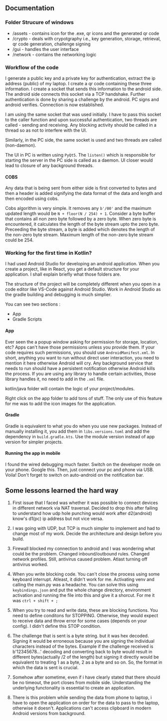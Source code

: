 ## Documentation

### Folder Strucure of windows
- /assets - contains icon for the .exe, qr icons and the generated qr code 
- /crypto - deals with crypotgraphy i.e., key generation, storage, retrieval, qr code generation, challenge signing
- /gui - handles the user interface
- /network - contains the networking logic

### Workflow of the code 

I generate a public key and a private key for authentication, extract the ip address (public) of my laptop. I create a qr code containing these three information. I create a socket that sends this information to the android side. The android side connects this socket via a TCP handshake. Further authentication is done by sharing a challenge by the android. PC signs and android verifies. Connection is now established.

I am using the same socket that was used initially. I have to pass this socket to the caller function and upon successful authentication, two threads are called - sending and receiving. Any blocking activity should be called in a thread so as not to interfere with the UI. 

Similarly, in the PC side, the same socket is used and two threads are called (non-daemon).

The UI in PC is written using ```PyQt5```. The ```listen()``` which is responsible for starting the server in the PC side is called as a daemon. UI closer would lead to closure of any background threads. 

#### COBS

Any data that is being sent from either side is first converted to bytes and then a header is added signifying the data format of the data and length and then encoded using cobs. 

Cobs algorithm is very simple. It removes any ```b'/00'``` and the maximum updated length would be ```N + floor(N / 254) + 1```. Consider a byte buffer that contains all non zero byte followed by a zero byte. When zero byte is encountered, it calculates the length of the byte stream upto the zero byte. Preceeding the byte stream, a byte is added which denotes the length of the non-zero byte stream. Maximum length of the non-zero byte stream could be 254.

### Working for the first time in Kotlin?

I had used Android Studio for developing an android application. When you create a project, like in React, you get a default structure for your application. I shall explain briefly what those folders are. 

The structure of the project will be completely different when you open in a code editor like VS-Code against Android Studio. Work in Android Studio as the gradle building and debugging is much simplier.  

You can see two sections :
- App 
- Gradle Scripts 

#### App 

Ever seen the a popup window asking for permission for storage, location, etc? Apps can't have those permissions unless you provide them. If your code requires such permissions, you should use ```AndroidManifest.xml```. In short, anything you want to run without direct user interaction, you need to mention it here otherwise Android will cry. Any background service that needs to run should have a persistent notification otherwise Android kills the process. If you are using any library to handle certain activities, those library handles it, no need to add in the ```.xml``` file.

kotlin/java folder will contain the logic of your project/modules. 


Right click on the app folder to add tons of stuff. The only use of this feature for me was to add the icon images for the application.

#### Gradle 

Gradle is equivalent to what you do when you use new packages. Instead of manually installing it, you add them in ```libs.versions.toml``` and add the dependency in ```build.gradle.kts```. Use the module version instead of app version for simpler projects. 

#### Running the app in mobile

I found the wired debugging much faster. Switch on the developer mode on your phone. Google this. Then, just connect your pc and phone via USB. Voila! Don't forget to switch on auto-android on the notification bar.  


##  Some lessons learned the hard way

1. First issue that I faced was whether it was possible to connect devices in different network
via NAT traversal. Decided to drop this after failing to understand how udp hole punching would work after d2(android)
know's d1(pc) ip address but not vice versa.

2. I was going with UDP, but TCP is much simpler to implement and had to change most of my work. Decide the architecture and design before you build.

3. Firewall blocked my connection to android and I was wondering what could be the problem.
Changed inbound/outbound rules. Changed network profiles. Still, antivirus caused problem. Atlast turning off antivirus worked.

4. When you write blocking code. You can't close the process using some keyboard interrupt. Atleast, it didn't work for me. Activating venv and calling the main.py was a headache. You can solve this using ```keybindings.json``` and put the whole change directory, environment activation and running the file into this and give it a shorcut. For me it was ```ctrl + shift + ;```

5. When you try to read and write data, these are blocking functions. You need to define conditons for STOPPING. Otherwise, they would expect to receive data and throw error for some cases (depends on your config). I didn't define this STOP condition.

6. The challenge that is sent is a byte string.
but it was hex decoded. Signing it would be erroneous because you are signing the individual
characters instead of the bytes. Example if the challenge received is b'12345678...'
decoding and converting back to byte would result in different bytes(actually /2 of the length)
but signing it directly would be equivalent to treating 1 as a byte, 2 as a byte and so on. So, the format in which the data is sent is crucial.

7. Somehow after sometime, even if i have clearly stated that there should be no timeout,
the port closes from mobile side. Understanding the underlying functonality is essential to create an application.

8. There is this problem while sending the data from phone to laptop, i have to open the application 
on order for the data to pass to the laptop, otherwise it doesn't. Applications can't access clipboard in modern Android versions from background. 